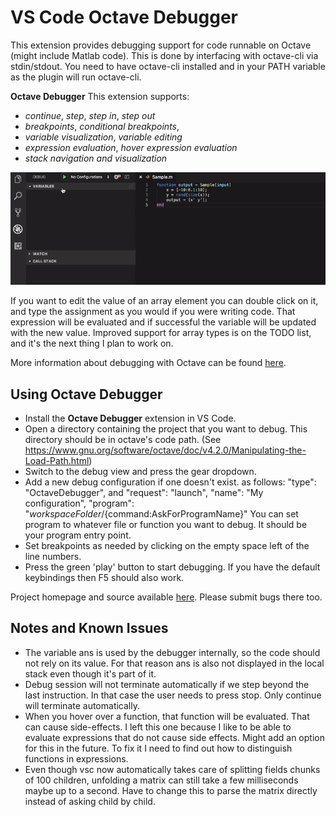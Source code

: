 # VS Code Octave Debugger

This extension provides debugging support for code runnable on Octave (might include Matlab code).
This is done by interfacing with octave-cli via stdin/stdout.
You need to have octave-cli installed and in your PATH variable as the plugin will run octave-cli.


**Octave Debugger**
This extension supports:
 * *continue*, *step*, *step in*, *step out*
 * *breakpoints*, *conditional breakpoints*,
 * *variable visualization*, *variable editing*
 * *expression evaluation*, *hover expression evaluation*
 * *stack navigation and visualization*

![Demo](images/OctaveDebugger.gif)


If you want to edit the value of an array element you can double click on it, and type the assignment as you would if you were writing code.
That expression will be evaluated and if successful the variable will be updated with the new value.
Improved support for array types is on the TODO list, and it's the next thing I plan to work on.

More information about debugging with Octave can be found
[here](https://www.gnu.org/software/octave/doc/v4.0.0/Debugging.html).


## Using Octave Debugger

* Install the **Octave Debugger** extension in VS Code.
* Open a directory containing the project that you want to debug. This directory should be in octave's code path. (See https://www.gnu.org/software/octave/doc/v4.2.0/Manipulating-the-Load-Path.html)
* Switch to the debug view and press the gear dropdown.
* Add a new debug configuration if one doesn't exist. as follows:
	"type": "OctaveDebugger", and
    "request": "launch",
    "name": "My configuration",
    "program": "${workspaceFolder}/${command:AskForProgramName}"
  You can set program to whatever file or function you want to debug. It should be your program entry point.
* Set breakpoints as needed by clicking on the empty space left of the line numbers.
* Press the green 'play' button to start debugging. If you have the default keybindings then F5 should also work.

Project homepage and source available
[here](https://github.com/paulo-fernando-silva/vscOctaveDebugger.git).
Please submit bugs there too.

## Notes and Known Issues

* The variable ans is used by the debugger internally, so the code should not rely on its value. For that reason ans is also not displayed in the local stack even though it's part of it.
* Debug session will not terminate automatically if we step beyond the last instruction. In that case the user needs to press stop. Only continue will terminate automatically.
* When you hover over a function, that function will be evaluated. That can cause side-effects. I left this one because I like to be able to evaluate expressions that do not cause side effects. Might add an option for this in the future. To fix it I need to find out how to distinguish functions in expressions.
* Even though vsc now automatically takes care of splitting fields chunks of 100 children, unfolding a matrix can still take a few milliseconds maybe up to a second. Have to change this to parse the matrix directly instead of asking child by child.
